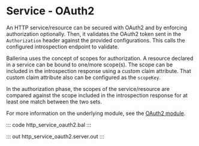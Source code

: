 # Service - OAuth2

An HTTP service/resource can be secured with OAuth2 and by enforcing
authorization optionally. Then, it validates the OAuth2 token sent in the
`Authorization` header against the provided configurations. This calls the
configured introspection endpoint to validate.

Ballerina uses the concept of scopes for authorization. A resource declared
in a service can be bound to one/more scope(s). The scope can be included
in the introspection response using a custom claim attribute. That custom
claim attribute also can be configured as the `scopeKey`.

In the authorization phase, the scopes of the service/resource are compared
against the scope included in the introspection response for at least one
match between the two sets.

For more information on the underlying module,
see the [OAuth2 module](https://lib.ballerina.io/ballerina/oauth2/latest/).

::: code http_service_oauth2.bal :::

::: out http_service_oauth2.server.out :::